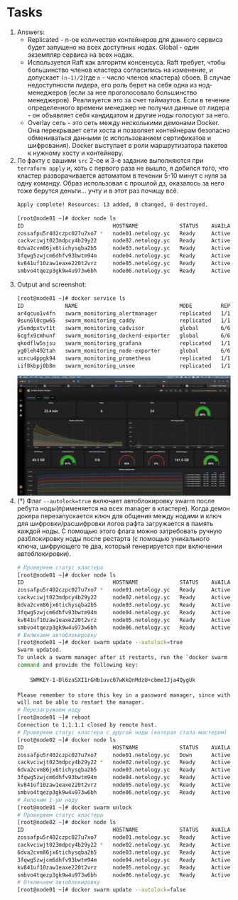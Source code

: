 # Tasks

1. Answers:
    * Replicated - n-ое количество контейнеров для данного сервиса будет запущено на всех доступных нодах. Global - один экземпляр сервиса на всех нодах.
    * Используется Raft как алгоритм консенсуса. Raft требует, чтобы большинство членов кластера согласились на изменение, и допускает `(n-1)/2`(где `n` - число членов кластера) сбоев. В случае недоступности лидера, его роль берет на себя одна из нод-менеджеров (если за нее проголосовало большинство менеджеров). Реализуется это за счет таймаутов. Если в течение определенного времени менеджер не получил данные от лидера - он объявляет себя кандидатом и другие ноды голосуют за него.
    * Overlay сеть - это сеть между несколькими демонами Docker. Она перекрывает сети хоста и позволяет контейнерам безопасно обмениваться данными (с использованием сертификатов и шифрования). Docker выступает в роли маршрутизатора пакетов к нужному хосту и контейнеру.
2. По факту с вашими `src` 2-ое и 3-е задание выполняются при `terraform apply` и, хоть с первого раза не вышло, я добился того, что кластер разворачивается автоматом в течении 5-10 минут с нуля за одну команду. Образ использовал с прошлой дз, оказалось за него тоже берутся деньги... учту и в этот раз почищу всё.
   ```bash
   Apply complete! Resources: 13 added, 0 changed, 0 destroyed.
   ```
   ```bash
   [root@node01 ~]# docker node ls
   ID                            HOSTNAME             STATUS    AVAILABILITY   MANAGER STATUS   ENGINE VERSION
   zossafpu5r402czpc027u7xo7 *   node01.netology.yc   Ready     Active         Leader           20.10.18
   cackvciwjt023mdpcy4b29y22     node02.netology.yc   Ready     Active         Reachable        20.10.18
   6dva2cvm86jx6tichysqba2b5     node03.netology.yc   Ready     Active         Reachable        20.10.18
   3fqwg5zwjcm6dhfv93bwtm94m     node04.netology.yc   Ready     Active                          20.10.18
   kv841uf10zaw1eaxe220t2vrz     node05.netology.yc   Ready     Active                          20.10.18
   smbvo4tqezp3gk9w4u973w6bh     node06.netology.yc   Ready     Active                          20.10.18
   ```
3. Output and screenshot:
   ```bash
   [root@node01 ~]# docker service ls
   ID             NAME                                MODE         REPLICAS   IMAGE                                          PORTS
   ar4qcuo1v4fn   swarm_monitoring_alertmanager       replicated   1/1        stefanprodan/swarmprom-alertmanager:v0.14.0
   0sun6l0cgw65   swarm_monitoring_caddy              replicated   1/1        stefanprodan/caddy:latest                      *:3000->3000/tcp, *:9090->9090/tcp, *:9093-9094->9093-9094/tcp
   y5vmdpxtvt1t   swarm_monitoring_cadvisor           global       6/6        google/cadvisor:latest
   6cgfx9cmhunf   swarm_monitoring_dockerd-exporter   global       6/6        stefanprodan/caddy:latest
   qkodflw5sjsu   swarm_monitoring_grafana            replicated   1/1        stefanprodan/swarmprom-grafana:5.3.4
   yg0leh492tah   swarm_monitoring_node-exporter      global       6/6        stefanprodan/swarmprom-node-exporter:v0.16.0
   ucncu4ppgk94   swarm_monitoring_prometheus         replicated   1/1        stefanprodan/swarmprom-prometheus:v2.5.0
   iif8kbpj0b8m   swarm_monitoring_unsee              replicated   1/1        cloudflare/unsee:v0.8.0
   ```
   ![](img/scr1.png)
4. (*) Флаг `--autolock=true` включает автоблокировку swarm после ребута ноды(применяется на всех manager в кластере). Когда демон докера перезапускается ключ для общения между нодами и ключ для шифровки/расшифровки логов рафта загружается в память каждой ноды. С помощью этого флага можно затребовать ручную разблокировку ноды после рестарта (с помощью уникального ключа, шифрующего те два, который генерируется при включении автоблокировки).
   ```bash
   # Проверяем статус кластера
   [root@node01 ~]# docker node ls
   ID                            HOSTNAME             STATUS    AVAILABILITY   MANAGER STATUS   ENGINE VERSION
   zossafpu5r402czpc027u7xo7 *   node01.netology.yc   Ready     Active         Leader           20.10.18
   cackvciwjt023mdpcy4b29y22     node02.netology.yc   Ready     Active         Reachable        20.10.18
   6dva2cvm86jx6tichysqba2b5     node03.netology.yc   Ready     Active         Reachable        20.10.18
   3fqwg5zwjcm6dhfv93bwtm94m     node04.netology.yc   Ready     Active                          20.10.18
   kv841uf10zaw1eaxe220t2vrz     node05.netology.yc   Ready     Active                          20.10.18
   smbvo4tqezp3gk9w4u973w6bh     node06.netology.yc   Ready     Active                          20.10.18
   # Включаем автоблокировку
   [root@node01 ~]# docker swarm update --autolock=true
   Swarm updated.
   To unlock a swarm manager after it restarts, run the `docker swarm unlock`
   command and provide the following key:

       SWMKEY-1-Dl6zaSXI1rGHb1uvc07wKkQnMdzU+cbmeIJja4QygUk

   Please remember to store this key in a password manager, since without it you
   will not be able to restart the manager.
   # Перезагружаем ноду
   [root@node01 ~]# reboot
   Connection to 1.1.1.1 closed by remote host.
   # Проверяем статус кластера с другой ноды (которая стала мастером)
   [root@node02 ~]# docker node ls
   ID                            HOSTNAME             STATUS    AVAILABILITY   MANAGER STATUS   ENGINE VERSION
   zossafpu5r402czpc027u7xo7     node01.netology.yc   Down      Active         Unreachable      20.10.18
   cackvciwjt023mdpcy4b29y22 *   node02.netology.yc   Ready     Active         Leader           20.10.18
   6dva2cvm86jx6tichysqba2b5     node03.netology.yc   Ready     Active         Reachable        20.10.18
   3fqwg5zwjcm6dhfv93bwtm94m     node04.netology.yc   Ready     Active                          20.10.18
   kv841uf10zaw1eaxe220t2vrz     node05.netology.yc   Ready     Active                          20.10.18
   smbvo4tqezp3gk9w4u973w6bh     node06.netology.yc   Ready     Active                          20.10.18
   # Анлочим 1-ую ноду
   [root@node01 ~]# docker swarm unlock
   # Проверяем статус кластера
   [root@node02 ~]# docker node ls
   ID                            HOSTNAME             STATUS    AVAILABILITY   MANAGER STATUS   ENGINE VERSION
   zossafpu5r402czpc027u7xo7     node01.netology.yc   Ready     Active         Reachable        20.10.18
   cackvciwjt023mdpcy4b29y22 *   node02.netology.yc   Ready     Active         Leader           20.10.18
   6dva2cvm86jx6tichysqba2b5     node03.netology.yc   Ready     Active         Reachable        20.10.18
   3fqwg5zwjcm6dhfv93bwtm94m     node04.netology.yc   Ready     Active                          20.10.18
   kv841uf10zaw1eaxe220t2vrz     node05.netology.yc   Ready     Active                          20.10.18
   smbvo4tqezp3gk9w4u973w6bh     node06.netology.yc   Ready     Active                          20.10.18
   # Отключаем автоблокировку
   [root@node01 ~]# docker swarm update --autolock=false
   ```